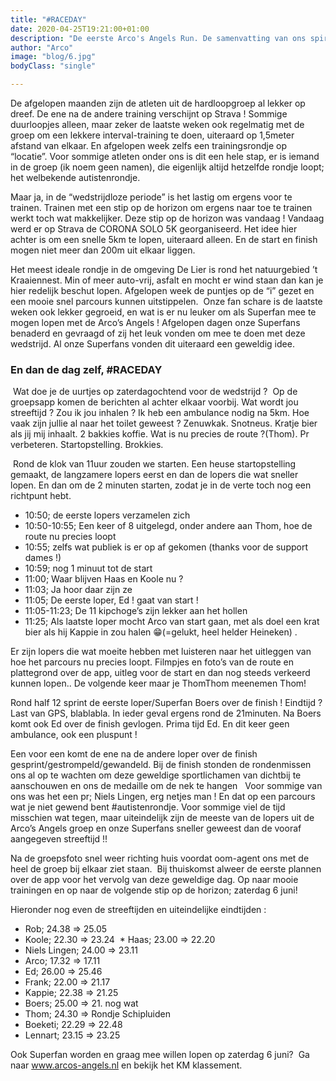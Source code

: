 ```yaml
---
title: "#RACEDAY"
date: 2020-04-25T19:21:00+01:00
description: "De eerste Arco's Angels Run. De samenvatting van ons spiritueel leider!"
author: "Arco"
image: "blog/6.jpg"
bodyClass: "single"

---
```


De afgelopen maanden zijn de atleten uit de hardloopgroep al lekker op dreef. De ene na de andere training verschijnt op Strava ! Sommige duurloopjes alleen, maar zeker de laatste weken ook regelmatig met de groep om een lekkere interval-training te doen, uiteraard op 1,5meter afstand van elkaar. En afgelopen week zelfs een trainingsrondje op “locatie”. Voor sommige atleten onder ons is dit een hele stap, er is iemand in de groep (ik noem geen namen), die eigenlijk altijd hetzelfde rondje loopt; het welbekende autistenrondje.

Maar ja, in de “wedstrijdloze periode” is het lastig om ergens voor te trainen. Trainen met een stip op de horizon om ergens naar toe te trainen werkt toch wat makkelijker. Deze stip op de horizon was vandaag ! Vandaag werd er op Strava de CORONA SOLO 5K georganiseerd. Het idee hier achter is om een snelle 5km te lopen, uiteraard alleen. En de start en finish mogen niet meer dan 200m uit elkaar liggen.  

Het meest ideale rondje in de omgeving De Lier is rond het natuurgebied ’t Kraaiennest. Min of meer auto-vrij, asfalt en mocht er wind staan dan kan je hier redelijk beschut lopen. Afgelopen week de puntjes op de “i” gezet en een mooie snel parcours kunnen uitstippelen.  Onze fan schare is de laatste weken ook lekker gegroeid, en wat is er nu leuker om als Superfan mee te mogen lopen met de Arco’s Angels ! Afgelopen dagen onze Superfans benaderd en gevraagd of zij het leuk vonden om mee te doen met deze wedstrijd. Al onze Superfans vonden dit uiteraard een geweldig idee.  

### En dan de dag zelf, #RACEDAY
 Wat doe je de uurtjes op zaterdagochtend voor de wedstrijd ?  Op de groepsapp komen de berichten al achter elkaar voorbij. Wat wordt jou streeftijd ? Zou ik jou inhalen ? Ik heb een ambulance nodig na 5km. Hoe vaak zijn jullie al naar het toilet geweest ? Zenuwkak. Snotneus. Kratje bier als jij mij inhaalt. 2 bakkies koffie. Wat is nu precies de route ?(Thom). Pr verbeteren. Startopstelling. Brokkies.

 Rond de klok van 11uur zouden we starten. Een heuse startopstelling gemaakt, de langzamere lopers eerst en dan de lopers die wat sneller lopen. En dan om de 2 minuten starten, zodat je in de verte toch nog een richtpunt hebt. 

- 10:50; de eerste lopers verzamelen zich
- 10:50-10:55; Een keer of 8 uitgelegd, onder andere aan Thom, hoe de route nu precies loopt
- 10:55; zelfs wat publiek is er op af gekomen (thanks voor de support dames !)
- 10:59; nog 1 minuut tot de start 
- 11:00; Waar blijven Haas en Koole nu ?
- 11:03; Ja hoor daar zijn ze
- 11:05; De eerste loper, Ed ! gaat van start !
- 11:05-11:23; De 11 kipchoge’s zijn lekker aan het hollen
- 11:25; Als laatste loper mocht Arco van start gaan, met als doel een krat bier als hij Kappie in zou halen 😁(=gelukt, heel helder Heineken) . 

Er zijn lopers die wat moeite hebben met luisteren naar het uitleggen van hoe het parcours nu precies loopt. Filmpjes en foto’s van de route en plattegrond over de app, uitleg voor de start en dan nog steeds verkeerd kunnen lopen.. De volgende keer maar je ThomThom meenemen Thom!

Rond half 12 sprint de eerste loper/Superfan Boers over de finish ! Eindtijd ? Last van GPS, blablabla. In ieder geval ergens rond de 21minuten. Na Boers komt ook Ed over de finish gevlogen. Prima tijd Ed. En dit keer geen ambulance, ook een pluspunt ! 

Een voor een komt de ene na de andere loper over de finish gesprint/gestrompeld/gewandeld. Bij de finish stonden de rondenmissen ons al op te wachten om deze geweldige sportlichamen van dichtbij te aanschouwen en ons de medaille om de nek te hangen   Voor sommige van ons was het een pr; Niels Lingen, erg netjes man ! En dat op een parcours wat je niet gewend bent #autistenrondje. Voor sommige viel de tijd misschien wat tegen, maar uiteindelijk zijn de meeste van de lopers uit de Arco’s Angels groep en onze Superfans sneller geweest dan de vooraf aangegeven streeftijd !! 

Na de groepsfoto snel weer richting huis voordat oom-agent ons met de heel de groep bij elkaar ziet staan.  Bij thuiskomst alweer de eerste plannen over de app voor het vervolg van deze geweldige dag. Op naar mooie trainingen en op naar de volgende stip op de horizon; zaterdag 6 juni!

Hieronder nog even de streeftijden en uiteindelijke eindtijden :

* Rob; 24.38 => 25.05
* Koole; 22.30 => 23.24
 * Haas; 23.00 => 22.20
* Niels Lingen; 24.00 => 23.11
* Arco; 17.32 => 17.11
* Ed; 26.00 => 25.46
* Frank; 22.00 => 21.17
* Kappie; 22.38 => 21.25
* Boers; 25.00 => 21. nog wat
* Thom; 24.30 => Rondje Schipluiden
* Boeketi; 22.29 => 22.48
* Lennart; 23.15 => 23.25

Ook Superfan worden en graag mee willen lopen op zaterdag 6 juni?  Ga naar www.arcos-angels.nl en bekijk het KM klassement.